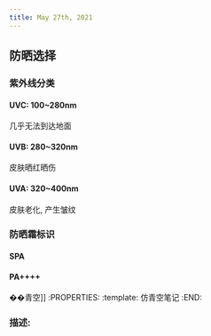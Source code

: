 ```yaml
---
title: May 27th, 2021
---
```


## 防晒选择
### 紫外线分类
#### UVC: 100~280nm
几乎无法到达地面
#### UVB: 280~320nm
皮肤晒红晒伤
#### UVA: 320~400nm
皮肤老化, 产生皱纹
### 防晒霜标识
#### SPA
#### PA++++
��青空]]
:PROPERTIES:
:template: 仿青空笔记
:END:
### 描述:
##
##
